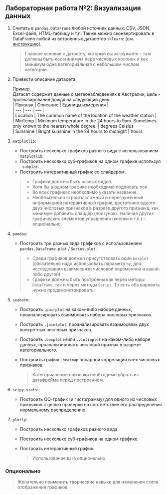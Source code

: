 ## Лабораторная работа №2: Визуализация данных

1. Считать в `pandas.DataFrame` любой источник данных: CSV, JSON, Excel-файл, HTML-таблицу и т.п.
Также можно сконвертировать в DataFrame любой из встроенных датасетов `sklearn`: (см. [инструкцию](https://stackoverflow.com/questions/38105539/how-to-convert-a-scikit-learn-dataset-to-a-pandas-dataset)).  
   > Главное условие к датасету, который вы загружаете - там должны быть как минимум пара числовых колонок и как минимум одна категориальная с небольшим числом категорий.

2. Привести описание датасета.  

   Пример.  
   Датасет содержит данные о метеонаблюдениях в Австралии, цель - прогнозирование дождя на следующий день.  
   | Признак | Описание | Единицы измерения |  
   | --- | --- | --- |  
   | Location | The common name of the location of the weather station |  
   | MinTemp | Minimum temperature in the 24 hours to 9am. Sometimes only known to the nearest whole degree. | degrees Celsius  
   | Sunshine | Bright sunshine in the 24 hours to midnight | hours

3. `matplotlib`:  
   - Построить несколько графиков разного вида с использованием `matplotlib`.  
   - Построить несколько суб-графиков на одном графике используя `.subplot`.  
   - Построить интерактивный график со слайдером.
   
   > - Графики должны быть разных видов.  
   > - Хотя бы в одном графике необходимо подписать оси.  
   > - Во всех графиках необходимо указать название.
   > - Необязательно строить сложный и перегруженный информацией интерактивный график, достаточно одного-двух числовых признаков в разрезе другого признака, как минимум добавить слайдер (ползунок). Наличие других графических элементов управления (кнопки и т.п.) - опционально.

4. `pandas`:  
   - Построить три разных вида графиков с использованием `pandas.DataFrame.plot` / `Series.plot`.  
   
   > - Среди графиков должен присутствовать один `boxplot` (обязательно надо использовать параметр `by`, для исследования взаимосвязи числовой переменной и какой-либо другой).  
   > - Графики должны быть построены как через методы `DataFrame`, так и через методы `Series`. То есть оба варианта нужно продемонстрировать.  

5. `seaborn`:  
   - Построить `.pairplot` на каком-либо наборе данных, проанализировать взаимосвязь набора числовых признаков.  
   - Построить `.jointplot`, проанализировать взаимосвязь двух конкретных числовых признаков.  
   - Построить `.boxplot` и/или `.violinplot` на каком-либо наборе данных, проанализировать числовой признак в разрезе категориального.  
   - Построить график `.heatmap` попарной корреляции всех числовых признаков.  
   
     > Категориальные признаки необходимо убрать из датафрейма перед построением.  

6. `scipy.stats`:  
   - Построить QQ-график (и гистограмму) для одного из числовых признаков с целью проверки на соответствие его распределения нормальному распределению.  

7. `plotly`:  
   - Построить несколько графиков разного вида.  
   - Построить несколько суб-графиков на одном графике.  
   - Построить интерактивный график.  
   
     > Использование `Dash` опционально.

### Опционально

> Желательно применить творческие навыки для изменения стиля отображения графиков.
